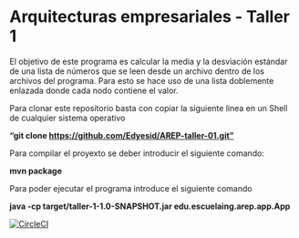 # Arquitecturas empresariales - Taller 1
El objetivo de este programa es calcular la media y la desviación estándar de una lista de números que se leen desde un archivo dentro de los archivos del programa. Para esto se hace uso de una lista doblemente enlazada donde cada nodo contiene el valor.

Para clonar este repositorio basta con copiar la siguiente linea en un Shell de cualquier sistema operativo 

**“git clone https://github.com/Edyesid/AREP-taller-01.git”**

Para compilar el proyexto se deber introducir el siguiente comando:

**mvn package**

Para poder ejecutar el programa introduce el siguiente comando

**java -cp target/taller-1-1.0-SNAPSHOT.jar edu.escuelaing.arep.app.App**



[![CircleCI](https://circleci.com/gh/Edyesid/AREP-taller-01.svg?style=svg)](https://circleci.com/gh/Edyesid/AREP-taller-01)
